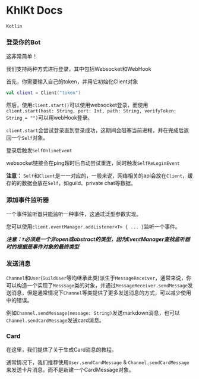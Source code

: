 # KhlKt Docs
`Kotlin`

### 登录你的Bot

这非常简单！

我们支持两种方式进行登录，其中包括Websocket和WebHook

首先，你需要输入自己的token，并用它初始化Client对象

```kotlin
val client = Client("token")
```

然后，使用`client.start()`可以使用websocket登录，而使用`client.start(host: String, port: Int, path: String, verifyToken: String = "")`可以用webHook登录。

`client.start`会尝试登录直到登录成功，这期间会阻塞当前进程，并在完成后返回一个`Self`对象。

登录后触发`SelfOnlineEvent`

websocket链接会在ping超时后自动尝试重连，同时触发`SelfReLoginEvent`

**注意：** `Self`和`Client`是一一对应的，一般来说，网络相关的api会放在`Client`，缓存的的数据会放在`Self`，如guild、private chat等数据。

### 添加事件监听器

一个事件监听器只能监听一种事件，这通过泛型参数实现。

您可以使用`client.eventManager.addListener<T> { ... }`监听一个事件。

***注意：`T`必须是一个非open或abstract的类型，因为EventManager查找监听器时的根据是事件对象的最终类型***

### 发送消息

`Channel`和`User`(`GuildUser`等均继承此类)派生于`MessageReceiver`，通常来说，你可以构造一个实现了`Messsage`类的对象，并通过`MessageReceiver.sendMessage`发送消息，但是通常情况下`Channel`等类提供了更多发送消息的方式，可以减少使用中的错误。

例如`Channel.sendMessage(message: String)`发送markdown消息，也可以`Channel.sendCardMessage`发送card消息。

### Card

在这里，我们提供了关于生成Card消息的教程。

通常情况下，我们推荐使用`User.sendCardMessage` & `Channel.sendCardMessage`来发送卡片消息，而不是新建一个CardMessage对象。

